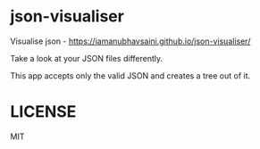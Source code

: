 # json-visualiser

Visualise json - https://iamanubhavsaini.github.io/json-visualiser/

Take a look at your JSON files differently. 

This app accepts only the valid JSON and creates a tree out of it.

# LICENSE

MIT
